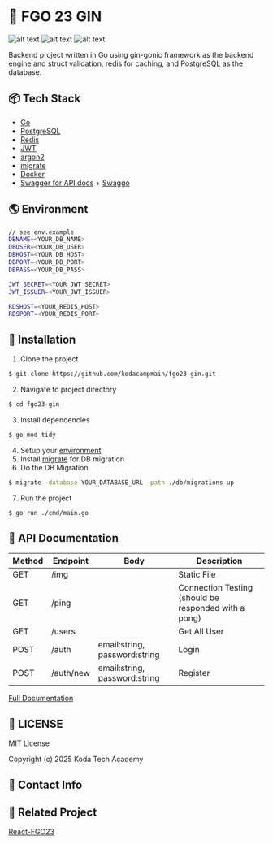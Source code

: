 # 🚀 FGO 23 GIN

![alt text](https://img.shields.io/badge/Go-black?style=for-the-badge&logo=go)
![alt text](https://img.shields.io/badge/PostgreSQL-black?style=for-the-badge&logo=postgresql)
![alt text](https://img.shields.io/badge/Redis-black?style=for-the-badge&logo=redis)

Backend project written in Go using gin-gonic framework as the backend engine and struct validation, redis for caching, and PostgreSQL as the database.

## 📦 Tech Stack

- [Go](https://go.dev/dl/)
- [PostgreSQL](https://www.postgresql.org/download/)
- [Redis](https://redis.io/docs/latest/operate/oss_and_stack/install/archive/install-redis/install-redis-on-windows/)
- [JWT](https://github.com/golang-jwt/jwt)
- [argon2](https://pkg.go.dev/golang.org/x/crypto/argon2)
- [migrate](https://github.com/golang-migrate/migrate)
- [Docker](https://docs.docker.com/engine/install/ubuntu/#install-using-the-repository)
- [Swagger for API docs](https://swagger.io/) + [Swaggo](https://github.com/swaggo/swag)

## 🌎 Environment

```sh
// see env.example
DBNAME=<YOUR_DB_NAME>
DBUSER=<YOUR_DB_USER>
DBHOST=<YOUR_DB_HOST>
DBPORT=<YOUR_DB_PORT>
DBPASS=<YOUR_DB_PASS>

JWT_SECRET=<YOUR_JWT_SECRET>
JWT_ISSUER=<YOUR_JWT_ISSUER>

RDSHOST=<YOUR_REDIS_HOST>
RDSPORT=<YOUR_REDIS_PORT>
```

## 🔧 Installation

1. Clone the project

```sh
$ git clone https://github.com/kodacampmain/fgo23-gin.git
```

2. Navigate to project directory

```sh
$ cd fgo23-gin
```

3. Install dependencies

```sh
$ go mod tidy
```

4. Setup your [environment](#-environment)
5. Install [migrate](https://github.com/golang-migrate/migrate/tree/master/cmd/migrate#installation) for DB migration
6. Do the DB Migration

```sh
$ migrate -database YOUR_DATABASE_URL -path ./db/migrations up
```

7. Run the project

```sh
$ go run ./cmd/main.go
```

## 🚧 API Documentation

| Method | Endpoint  | Body                          | Description                                          |
| ------ | --------- | ----------------------------- | ---------------------------------------------------- |
| GET    | /img      |                               | Static File                                          |
| GET    | /ping     |                               | Connection Testing (should be responded with a pong) |
| GET    | /users    |                               | Get All User                                         |
| POST   | /auth     | email:string, password:string | Login                                                |
| POST   | /auth/new | email:string, password:string | Register                                             |

[Full Documentation]()

## 📄 LICENSE

MIT License

Copyright (c) 2025 Koda Tech Academy

## 📧 Contact Info

## 🎯 Related Project

[React-FGO23](https://github.com/kodacampmain/react-fgo23)
